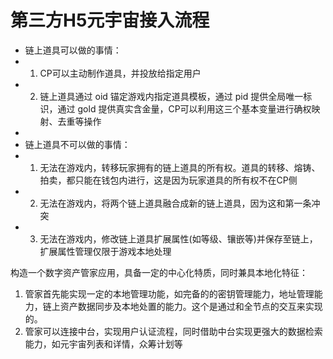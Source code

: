 # 第三方H5元宇宙接入流程

*  链上道具可以做的事情：
*  1. CP可以主动制作道具，并投放给指定用户
*  2. 链上道具通过 oid 锚定游戏内指定道具模板，通过 pid 提供全局唯一标识，通过 gold 提供真实含金量，CP可以利用这三个基本变量进行确权映射、去重等操作
* 
*  链上道具不可以做的事情：
*  1. 无法在游戏内，转移玩家拥有的链上道具的所有权。道具的转移、熔铸、拍卖，都只能在钱包内进行，这是因为玩家道具的所有权不在CP侧
*  2. 无法在游戏内，将两个链上道具融合成新的链上道具，因为这和第一条冲突
*  3. 无法在游戏内，修改链上道具扩展属性(如等级、镶嵌等)并保存至链上，扩展属性管理仅限于游戏本地处理

构造一个数字资产管家应用，具备一定的中心化特质，同时兼具本地化特征：
1. 管家首先能实现一定的本地管理功能，如完备的的密钥管理能力，地址管理能力，链上资产数据同步及本地处置的能力。这个是通过和全节点的交互来实现的。
2. 管家可以连接中台，实现用户认证流程，同时借助中台实现更强大的数据检索能力，如元宇宙列表和详情，众筹计划等